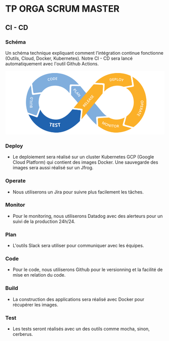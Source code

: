 # TP ORGA SCRUM MASTER

## CI - CD

### Schéma
Un schéma technique expliquant comment l’intégration continue fonctionne (Outils,
Cloud, Docker, Kubernetes). Notre CI - CD sera lancé automatiquement avec l'outil Github Actions.

![Alt text](images/IC.png?raw=true "Title")

### Deploy
- Le deploiement sera réalisé sur un cluster Kubernetes GCP (Google Cloud Platform) qui contient des images Docker. Une sauvegarde des images sera aussi réalisé sur un Jfrog.

### Operate
- Nous utiliserons un Jira pour suivre plus facilement les tâches.

### Monitor
- Pour le monitoring, nous utiliserons Datadog avec des alerteurs pour un suivi de la production 24h/24.

### Plan
- L'outils Slack sera utiliser pour communiquer avec les équipes.

### Code
- Pour le code, nous utiliserons Github pour le versionning et la facilité de mise en relation du code.

### Build
- La construction des applications sera réalisé avec Docker pour récupérer les images.

### Test
- Les tests seront réalisés avec un des outils comme mocha, sinon, cerberus.